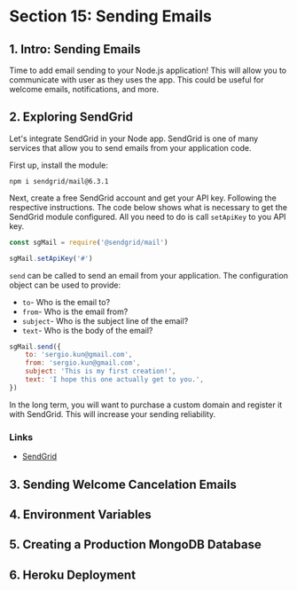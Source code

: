 # Section 15: Sending Emails

## 1. Intro: Sending Emails
Time to add email sending to your Node.js application! This will allow you to communicate with user as they uses the app. This could be useful for welcome emails, notifications, and more.

## 2. Exploring SendGrid
Let's integrate SendGrid in your Node app. SendGrid is one of many services that allow you to send emails from your application code.

First up, install the module:

```
npm i sendgrid/mail@6.3.1
```

Next, create a free SendGrid account and get your API key. Following the respective instructions. The code below shows what is necessary to get the SendGrid module configured. All you need to do is call `setApiKey` to you API key.

```js
const sgMail = require('@sendgrid/mail')

sgMail.setApiKey('#')
```

`send` can be called to send an email from your application. The configuration object can be used to provide:

+ `to`- Who is the email to?
+ `from`- Who is the email from?
+ `subject`- Who is the subject line of the email?
+ `text`- Who is the body of the email?

```js
sgMail.send({
    to: 'sergio.kun@gmail.com',
    from: 'sergio.kun@gmail.com',
    subject: 'This is my first creation!',
    text: 'I hope this one actually get to you.',
})
```

In the long term, you will want to purchase a custom domain and register it with SendGrid. This will increase your sending reliability.

### Links
+ [SendGrid](https://sendgrid.com/)


## 3. Sending Welcome Cancelation Emails
## 4. Environment Variables
## 5. Creating a Production MongoDB Database
## 6. Heroku Deployment
